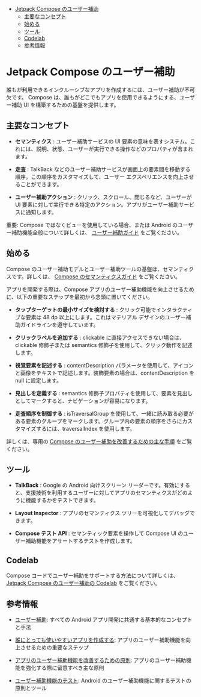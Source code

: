 - [Jetpack Compose のユーザー補助](#jetpack-compose-のユーザー補助)
  - [主要なコンセプト](#主要なコンセプト)
  - [始める](#始める)
  - [ツール](#ツール)
  - [Codelab](#codelab)
  - [参考情報](#参考情報)


# Jetpack Compose のユーザー補助

誰もが利用できるインクルーシブなアプリを作成するには、ユーザー補助が不可欠です。 Compose は、誰もがどこでもアプリを使用できるようにする、ユーザー補助 UI を構築するための基盤を提供します。


## 主要なコンセプト

- **セマンティクス** : ユーザー補助サービスの UI 要素の意味を表すシステム。これには、説明、状態、ユーザーが実行できる操作などのプロパティが含まれます。

- **走査** : TalkBack などのユーザー補助サービスが画面上の要素間を移動する順序。この順序をカスタマイズして、ユーザー エクスペリエンスを向上させることができます。

- **ユーザー補助アクション** : クリック、スクロール、閉じるなど、ユーザーが UI 要素に対して実行できる特定のアクション。アプリがユーザー補助サービスに通知します。

重要: Compose ではなくビューを使用している場合、または Android のユーザー補助機能全般について詳しくは、 [ユーザー補助ガイド](https://developer.android.com/guide/topics/ui/accessibility?hl=ja&_gl=1*1mter19*_up*MQ..*_ga*MjA3NTExNzk4Ny4xNzI3MTczOTI5*_ga_6HH9YJMN9M*MTcyNzE3MzkyOS4xLjAuMTcyNzE3MzkyOS4wLjAuMTcxNjM0ODcwMA..) をご覧ください。


## 始める

Compose のユーザー補助モデルとユーザー補助ツールの基盤は、セマンティクスです。詳しくは、 [Compose のセマンティクスガイド](./3.セマンティクス.md) をご覧ください。

アプリを開発する際は、Compose アプリのユーザー補助機能を向上させるために、以下の重要なステップを最初から念頭に置いてください。

- **タップターゲットの最小サイズを検討する** : クリック可能でインタラクティブな要素は 48 dp 以上にします。これはマテリアル デザインのユーザー補助ガイドラインを遵守しています。

- **クリックラベルを追加する** : clickable に直接アクセスできない場合は、clickable 修飾子または semantics 修飾子を使用して、クリック動作を記述します。

- **視覚要素を記述する** : contentDescription パラメータを使用して、アイコンと画像をテキストで記述します。装飾要素の場合は、contentDescription を null に設定します。

- **見出しを定義する** : semantics 修飾子プロパティを使用して、要素を見出しとしてマークすると、ナビゲーションが容易になります。

- **走査順序を制御する** : isTraversalGroup を使用して、一緒に読み取る必要がある要素のグループをマークします。グループ内の要素の順序をさらにカスタマイズするには、traversalIndex を使用します。

詳しくは、専用の [Compose のユーザー補助を改善するための主な手順](./2.主な手順.md) をご覧ください。


## ツール

- **TalkBack** : Google の Android 向けスクリーン リーダーです。有効にすると、支援技術を利用するユーザーに対してアプリのセマンティクスがどのように機能するかをテストできます。

- **Layout Inspector** : アプリのセマンティクス ツリーを可視化してデバッグできます。

- **Compose テスト API** : セマンティック要素を操作して Compose UI のユーザー補助機能をアサートするテストを作成します。


## Codelab

Compose コードでユーザー補助をサポートする方法について詳しくは、 [Jetpack Compose のユーザー補助の Codelab](https://developer.android.com/codelabs/jetpack-compose-accessibility?hl=ja&_gl=1*1cudcw8*_up*MQ..*_ga*MjA3NTExNzk4Ny4xNzI3MTczOTI5*_ga_6HH9YJMN9M*MTcyNzE3MzkyOS4xLjAuMTcyNzE3MzkyOS4wLjAuMTcxNjM0ODcwMA..) をご覧ください。


## 参考情報

- [ユーザー補助](https://developer.android.com/guide/topics/ui/accessibility?hl=ja&_gl=1*1cudcw8*_up*MQ..*_ga*MjA3NTExNzk4Ny4xNzI3MTczOTI5*_ga_6HH9YJMN9M*MTcyNzE3MzkyOS4xLjAuMTcyNzE3MzkyOS4wLjAuMTcxNjM0ODcwMA..): すべての Android アプリ開発に共通する基本的なコンセプトと手法

- [誰にとっても使いやすいアプリを作成する](https://developer.android.com/guide/topics/ui/accessibility/apps?hl=ja&_gl=1*1cudcw8*_up*MQ..*_ga*MjA3NTExNzk4Ny4xNzI3MTczOTI5*_ga_6HH9YJMN9M*MTcyNzE3MzkyOS4xLjAuMTcyNzE3MzkyOS4wLjAuMTcxNjM0ODcwMA..): アプリのユーザー補助機能を向上させるための重要なステップ

- [アプリのユーザー補助機能を改善するための原則](https://developer.android.com/guide/topics/ui/accessibility/apps?hl=ja&_gl=1*1cudcw8*_up*MQ..*_ga*MjA3NTExNzk4Ny4xNzI3MTczOTI5*_ga_6HH9YJMN9M*MTcyNzE3MzkyOS4xLjAuMTcyNzE3MzkyOS4wLjAuMTcxNjM0ODcwMA..): アプリのユーザー補助機能を強化する際に留意すべき主な原則

- [ユーザー補助機能のテスト](https://developer.android.com/guide/topics/ui/accessibility/testing?hl=ja&_gl=1*1vgglvt*_up*MQ..*_ga*MjA3NTExNzk4Ny4xNzI3MTczOTI5*_ga_6HH9YJMN9M*MTcyNzE3MzkyOS4xLjAuMTcyNzE3MzkyOS4wLjAuMTcxNjM0ODcwMA..): Android のユーザー補助機能に関するテストの原則とツール


